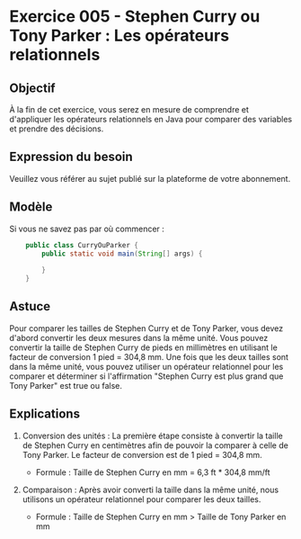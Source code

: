 # Exercice 005 - Stephen Curry ou Tony Parker : Les opérateurs relationnels

## Objectif
À la fin de cet exercice, vous serez en mesure de comprendre et d'appliquer les opérateurs relationnels en Java pour comparer des variables et prendre des décisions.

## Expression du besoin
Veuillez vous référer au sujet publié sur la plateforme de votre abonnement.

## Modèle
Si vous ne savez pas par où commencer :

```java
    public class CurryOuParker {
        public static void main(String[] args) {
           
        }
    }
```

## Astuce
Pour comparer les tailles de Stephen Curry et de Tony Parker, vous devez d'abord convertir les deux mesures dans la même unité.
Vous pouvez convertir la taille de Stephen Curry de pieds en millimètres en utilisant le facteur de conversion 1 pied = 304,8 mm.
Une fois que les deux tailles sont dans la même unité, vous pouvez utiliser un opérateur relationnel pour les comparer et déterminer si l'affirmation "Stephen Curry est plus grand que Tony Parker" est true ou false.

## Explications
1. Conversion des unités : La première étape consiste à convertir la taille de Stephen Curry en centimètres afin de pouvoir la comparer à celle de Tony Parker. Le facteur de conversion est de 1 pied = 304,8 mm.
    - Formule : Taille de Stephen Curry en mm = 6,3 ft * 304,8 mm/ft

2. Comparaison : Après avoir converti la taille dans la même unité, nous utilisons un opérateur relationnel pour comparer les deux tailles.
    - Formule : Taille de Stephen Curry en mm > Taille de Tony Parker en mm